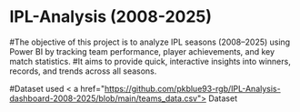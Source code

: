 # IPL-Analysis (2008-2025)

#The objective of this project is to analyze IPL seasons (2008–2025) using Power BI by tracking team performance, player achievements, and key match statistics.
#It aims to provide quick, interactive insights into winners, records, and trends across all seasons.

#Dataset used
< a href="https://github.com/pkblue93-rgb/IPL-Analysis-dashboard-2008-2025/blob/main/teams_data.csv"> Dataset </a>
